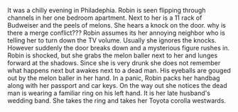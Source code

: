 It was a chilly evening in Philadephia.
Robin is seen flipping through channels in her one bedroom apartment.
Next to her is a 11 rack of Budweiser and the peels of melons. 
She hears a knock on the door. 
why is there a merge conflict???
Robin assumes its her annoying neighbor who is telling her to turn down the TV volume.
Usually she ignores the knocks.
However suddenly the door breaks down and a mysterious figure rushes in.
Robin is shocked, but she grabs the melon baller next to her and lunges forward at the shadows.
Since she is very drunk she does not remember what happens next but awakes next to a dead man. 
His eyeballs are gouged out by the melon baller in her hand.
In a panic, Robin packs her handbag along with her passport and car keys.
On the way out she notices the dead man is wearing a familiar ring on his left hand.
It is her late husband's wedding band. 
She takes the ring and takes her Toyota corolla westwards.
